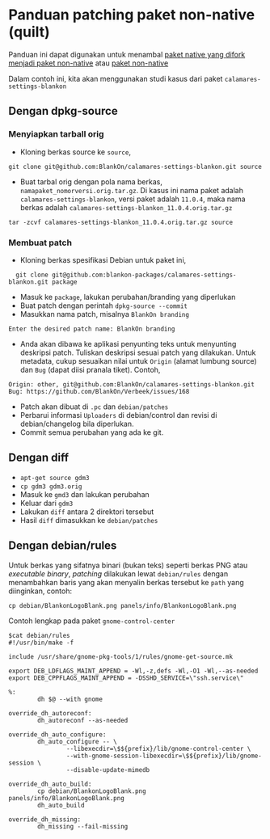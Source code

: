 # Panduan patching paket non-native (quilt)

Panduan ini dapat digunakan untuk menambal [paket native yang difork menjadi paket non-native](https://github.com/BlankOn/wiki/blob/master/TimPengembang/Pemaket/JenisPaket.md#2-paket-native-dengan-modifikasi) atau [paket non-native](https://github.com/BlankOn/wiki/blob/master/TimPengembang/Pemaket/JenisPaket.md#3-paket-non-native) 

Dalam contoh ini, kita akan menggunakan studi kasus dari paket `calamares-settings-blankon`

## Dengan dpkg-source

### Menyiapkan tarball orig

- Kloning berkas source ke `source`, 
```
git clone git@github.com:BlankOn/calamares-settings-blankon.git source
```
- Buat tarbal orig dengan pola nama berkas, `namapaket_nomorversi.orig.tar.gz`. Di kasus ini nama paket adalah `calamares-settings-blankon`, versi paket adalah `11.0.4`, maka nama berkas adalah `calamares-settings-blankon_11.0.4.orig.tar.gz`
```
tar -zcvf calamares-settings-blankon_11.0.4.orig.tar.gz source
```

### Membuat patch

- Kloning berkas spesifikasi Debian untuk paket ini,
```
  git clone git@github.com:blankon-packages/calamares-settings-blankon.git package
```
- Masuk ke `package`, lakukan perubahan/branding yang diperlukan
- Buat patch dengan perintah `dpkg-source --commit`
- Masukkan nama patch, misalnya `BlankOn branding`
```
Enter the desired patch name: BlankOn branding
```
- Anda akan dibawa ke aplikasi penyunting teks untuk menyunting deskripsi patch. Tuliskan deskripsi sesuai patch yang dilakukan. Untuk metadata, cukup sesuaikan nilai untuk `Origin` (alamat lumbung source) dan `Bug` (dapat diisi pranala tiket). Contoh,
```
Origin: other, git@github.com:BlankOn/calamares-settings-blankon.git
Bug: https://github.com/BlankOn/Verbeek/issues/168
```
- Patch akan dibuat di `.pc` dan `debian/patches`
- Perbarui informasi `Uploaders` di debian/control dan revisi di debian/changelog bila diperlukan.
- Commit semua perubahan yang ada ke git.


## Dengan diff

- `apt-get source gdm3`
- `cp gdm3 gdm3.orig`
- Masuk ke `gmd3` dan lakukan perubahan
- Keluar dari `gdm3`
- Lakukan `diff` antara 2 direktori tersebut
- Hasil `diff` dimasukkan ke `debian/patches`

## Dengan debian/rules

Untuk berkas yang sifatnya binari (bukan teks) seperti berkas PNG atau *executable binary*, *patching* dilakukan lewat `debian/rules` dengan menambahkan baris yang akan menyalin berkas tersebut ke `path` yang diinginkan, contoh:

```
cp debian/BlankonLogoBlank.png panels/info/BlankonLogoBlank.png
```

Contoh lengkap pada paket `gnome-control-center`
```
$cat debian/rules
#!/usr/bin/make -f

include /usr/share/gnome-pkg-tools/1/rules/gnome-get-source.mk

export DEB_LDFLAGS_MAINT_APPEND = -Wl,-z,defs -Wl,-O1 -Wl,--as-needed
export DEB_CPPFLAGS_MAINT_APPEND = -DSSHD_SERVICE=\"ssh.service\"

%:
        dh $@ --with gnome

override_dh_autoreconf:
        dh_autoreconf --as-needed

override_dh_auto_configure:
        dh_auto_configure -- \
                --libexecdir=\$${prefix}/lib/gnome-control-center \
                --with-gnome-session-libexecdir=\$${prefix}/lib/gnome-session \
                --disable-update-mimedb

override_dh_auto_build:
        cp debian/BlankonLogoBlank.png panels/info/BlankonLogoBlank.png
        dh_auto_build

override_dh_missing:
        dh_missing --fail-missing
```
